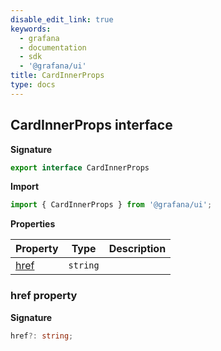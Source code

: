```yaml
---
disable_edit_link: true
keywords:
  - grafana
  - documentation
  - sdk
  - '@grafana/ui'
title: CardInnerProps
type: docs
---
```


## CardInnerProps interface

<b>Signature</b>

```typescript
export interface CardInnerProps
```

<b>Import</b>

```typescript
import { CardInnerProps } from '@grafana/ui';
```

<b>Properties</b>

| Property               | Type                | Description |
| ---------------------- | ------------------- | ----------- |
| [href](#href-property) | <code>string</code> |             |

### href property

<b>Signature</b>

```typescript
href?: string;
```
